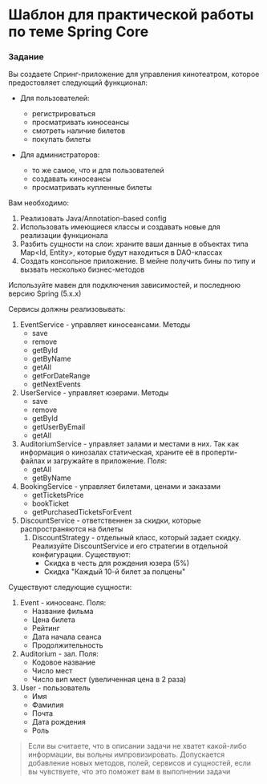 # Шаблон для практической работы по теме Spring Core

### Задание
Вы создаете Спринг-приложение для управления кинотеатром, которое предостовляет следующий функционал:
+ Для пользователей:
    + регистрироваться
    + просматривать киносеансы
    + смотреть наличие билетов
    + покупать билеты

+ Для администраторов:
    + то же самое, что и для пользователей
    + создавать киносеансы
    + просматривать купленные билеты
    
Вам необходимо:
1. Реализовать Java/Annotation-based config
1. Использовать имеющиеся классы и создавать новые для реализации функционала
1. Разбить сущности на слои: храните ваши данные в объектах типа Map<Id, Entity>, которые будут находиться в DAO-классах
1. Создать консольное приложение. В мейне получить бины по типу и вызвать несколько бизнес-методов

Используйте мавен для подключения зависимостей, и последнюю версию Spring (5.x.x)

Сервисы должны реализовывать:
1. EventService - управляет киносеансами. Методы
    + save
    + remove 
    + getById 
    + getByName 
    + getAll
    + getForDateRange
    + getNextEvents
2. UserService - управляет юзерами. Методы
    + save
    + remove 
    + getById 
    + getUserByEmail 
    + getAll
3. AuditoriumService - управляет залами и местами в них. Так как информация о кинозалах статическая, храните её в 
проперти-файлах и загружайте в приложение. Поля:
    + getAll
    + getByName
4. BookingService - управляет билетами, ценами и заказами
    + getTicketsPrice
    + bookTicket
    + getPurchasedTicketsForEvent
5. DiscountService - ответственнен за скидки, которые распространяются на билеты
    1. DiscountStrategy - отдельный класс, который задает скидку. Реализуйте DiscountService и его стратегии в отдельной 
    конфигурации. Существуют:
        + Скидка в честь для рождения юзера (5%)
        + Скидка "Каждый 10-й билет за полцены"
        
Существуют следующие сущности:
1. Event - киносеанс. Поля:
    + Название фильма
    + Цена билета
    + Рейтинг
    + Дата начала сеанса
    + Продолжительность
1. Auditorium - зал. Поля:
    + Кодовое название
    + Число мест
    + Число вип мест (увеличенная цена в 2 раза)
1. User - пользователь
    + Имя
    + Фамилия
    + Почта
    + Дата рождения
    + Роль
    
>
> Если вы считаете, что в описании задачи не хватет какой-либо информации, вы вольны импровизировать. Допускается добавление
> новых методов, полей, сервисов и сущностей, если вы чувствуете, что это поможет вам в выполнении задачи
>